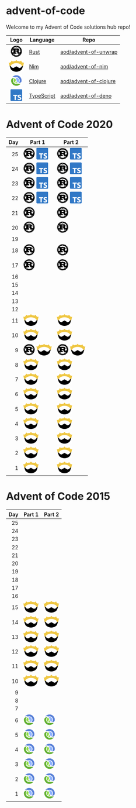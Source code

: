# advent-of-code

Welcome to my Advent of Code solutions hub repo!

| Logo | Language | Repo |
|:----:|----------|------|
| ![](./logos/rs.png) | [Rust][rs_site] | [aod/advent-of-unwrap][rs_repo]
| ![](./logos/nim.png) | [Nim][nim_site] | [aod/advent-of-nim][nim_repo]
| ![](./logos/clj.png) | [Clojure][clj_site] | [aod/advent-of-clojure][clj_repo]
| ![](./logos/ts.png) | [TypeScript][ts_site] | [aod/advent-of-deno][ts_repo]

[rs_site]: https://www.rust-lang.org/
[nim_site]: https://nim-lang.org/
[clj_site]: https://clojure.org/
[ts_site]: https://www.typescriptlang.org/

[rs_repo]: https://github.com/aod/advent-of-unwrap
[nim_repo]: https://github.com/aod/advent-of-nim
[clj_repo]: https://github.com/aod/advent-of-clojure
[ts_repo]: https://github.com/aod/advent-of-deno

# Advent of Code 2020

| Day | Part 1 | Part 2 |
|----:|--------|--------|
| 25  | [![](./logos/rs.png)][rs_20_25] [![](./logos/ts.png)][ts_20_25] | [![](./logos/rs.png)][rs_20_25] [![](./logos/ts.png)][ts_20_25] |
| 24  | [![](./logos/rs.png)][rs_20_24] [![](./logos/ts.png)][ts_20_24] | [![](./logos/rs.png)][rs_20_24] [![](./logos/ts.png)][ts_20_24] |
| 23  | [![](./logos/rs.png)][rs_20_23] [![](./logos/ts.png)][ts_20_23] | [![](./logos/rs.png)][rs_20_23] [![](./logos/ts.png)][ts_20_23] |
| 22  | [![](./logos/rs.png)][rs_20_22] [![](./logos/ts.png)][ts_20_22] | [![](./logos/rs.png)][rs_20_22] [![](./logos/ts.png)][ts_20_22] |
| 21  | [![](./logos/rs.png)][rs_20_21] | [![](./logos/rs.png)][rs_20_21] |
| 20  | [![](./logos/rs.png)][rs_20_20] | [![](./logos/rs.png)][rs_20_20] |
| 19  |||
| 18  | [![](./logos/rs.png)][rs_20_18] | [![](./logos/rs.png)][rs_20_18] |
| 17  | [![](./logos/rs.png)][rs_20_17] | [![](./logos/rs.png)][rs_20_17] |
| 16  |||
| 15  |||
| 14  |||
| 13  |||
| 12  |||
| 11  | [![](./logos/nim.png)][nim_20_11] | [![](./logos/nim.png)][nim_20_11] |
| 10  | [![](./logos/nim.png)][nim_20_10] | [![](./logos/nim.png)][nim_20_10] |
|  9  | [![](./logos/rs.png)][rs_20_09] [![](./logos/nim.png)][nim_20_9] | [![](./logos/rs.png)][rs_20_17] [![](./logos/nim.png)][nim_20_9] |
|  8  | [![](./logos/nim.png)][nim_20_8] | [![](./logos/nim.png)][nim_20_8] |
|  7  | [![](./logos/nim.png)][nim_20_7] | [![](./logos/nim.png)][nim_20_7] |
|  6  | [![](./logos/nim.png)][nim_20_6] | [![](./logos/nim.png)][nim_20_6] |
|  5  | [![](./logos/nim.png)][nim_20_5] | [![](./logos/nim.png)][nim_20_5] |
|  4  | [![](./logos/nim.png)][nim_20_4] | [![](./logos/nim.png)][nim_20_4] |
|  3  | [![](./logos/nim.png)][nim_20_3] | [![](./logos/nim.png)][nim_20_3] |
|  2  | [![](./logos/nim.png)][nim_20_2] | [![](./logos/nim.png)][nim_20_2] |
|  1  | [![](./logos/nim.png)][nim_20_1] | [![](./logos/nim.png)][nim_20_1] |



[nim_20_11]: https://github.com/aod/advent-of-nim/blob/main/2020/day11.nim
[nim_20_10]: https://github.com/aod/advent-of-nim/blob/main/2020/day10.nim
[nim_20_9]: https://github.com/aod/advent-of-nim/blob/main/2020/day09.nim
[nim_20_8]: https://github.com/aod/advent-of-nim/blob/main/2020/day08.nim
[nim_20_7]: https://github.com/aod/advent-of-nim/blob/main/2020/day07.nim
[nim_20_6]: https://github.com/aod/advent-of-nim/blob/main/2020/day06.nim
[nim_20_5]: https://github.com/aod/advent-of-nim/blob/main/2020/day05.nim
[nim_20_4]: https://github.com/aod/advent-of-nim/blob/main/2020/day04.nim
[nim_20_3]: https://github.com/aod/advent-of-nim/blob/main/2020/day03.nim
[nim_20_2]: https://github.com/aod/advent-of-nim/blob/main/2020/day02.nim
[nim_20_1]: https://github.com/aod/advent-of-nim/blob/main/2020/day01.nim

[rs_20_25]: https://github.com/aod/advent-of-unwrap/blob/main/aoc-2020/src/bin/25/main.rs
[rs_20_24]: https://github.com/aod/advent-of-unwrap/blob/main/aoc-2020/src/bin/24/main.rs
[rs_20_23]: https://github.com/aod/advent-of-unwrap/blob/main/aoc-2020/src/bin/23/main.rs
[rs_20_22]: https://github.com/aod/advent-of-unwrap/blob/main/aoc-2020/src/bin/22/main.rs
[rs_20_21]: https://github.com/aod/advent-of-unwrap/blob/main/aoc-2020/src/bin/21/main.rs
[rs_20_20]: https://github.com/aod/advent-of-unwrap/blob/main/aoc-2020/src/bin/20/main.rs
<!-- 19 -->
[rs_20_18]: https://github.com/aod/advent-of-unwrap/blob/main/aoc-2020/src/bin/18/main.rs
[rs_20_17]: https://github.com/aod/advent-of-unwrap/blob/main/aoc-2020/src/bin/17/main.rs
<!-- ... -->
[rs_20_09]: https://github.com/aod/advent-of-unwrap/blob/main/aoc-2020/src/bin/09/main.rs

[ts_20_25]: https://github.com/aod/advent-of-deno/blob/main/src/2020/day25.ts
[ts_20_24]: https://github.com/aod/advent-of-deno/blob/main/src/2020/day24.ts
[ts_20_23]: https://github.com/aod/advent-of-deno/blob/main/src/2020/day23.ts
[ts_20_22]: https://github.com/aod/advent-of-deno/blob/main/src/2020/day22.ts

# Advent of Code 2015

| Day | Part 1 | Part 2 |
|----:|--------|--------|
| 25  |||
| 24  |||
| 23  |||
| 22  |||
| 21  |||
| 20  |||
| 19  |||
| 18  |||
| 17  |||
| 16  |||
| 15  | [![](./logos/nim.png)][nim_15_16] | [![](./logos/nim.png)][nim_15_16] |
| 14  | [![](./logos/nim.png)][nim_15_15] | [![](./logos/nim.png)][nim_15_15] |
| 13  | [![](./logos/nim.png)][nim_15_14] | [![](./logos/nim.png)][nim_15_14] |
| 12  | [![](./logos/nim.png)][nim_15_13] | [![](./logos/nim.png)][nim_15_13] |
| 11  | [![](./logos/nim.png)][nim_15_12] | [![](./logos/nim.png)][nim_15_12] |
| 10  | [![](./logos/nim.png)][nim_15_11] | [![](./logos/nim.png)][nim_15_11] |
|  9  |||
|  8  |||
|  7  |||
|  6  | [![](./logos/clj.png)][clj_15_6] | [![](./logos/clj.png)][clj_15_6]|
|  5  | [![](./logos/clj.png)][clj_15_5] | [![](./logos/clj.png)][clj_15_5]|
|  4  | [![](./logos/clj.png)][clj_15_4] | [![](./logos/clj.png)][clj_15_4] |
|  3  | [![](./logos/clj.png)][clj_15_3] | [![](./logos/clj.png)][clj_15_3] |
|  2  | [![](./logos/clj.png)][clj_15_2] | [![](./logos/clj.png)][clj_15_2] |
|  1  | [![](./logos/clj.png)][clj_15_1] | [![](./logos/clj.png)][clj_15_1] |


[clj_15_6]: https://github.com/aod/advent-of-clojure/blob/master/src/xyz/oktaydinler/advent/edition2015/day06.clj
[clj_15_5]: https://github.com/aod/advent-of-clojure/blob/master/src/xyz/oktaydinler/advent/edition2015/day05.clj
[clj_15_4]: https://github.com/aod/advent-of-clojure/blob/master/src/xyz/oktaydinler/advent/edition2015/day04.clj
[clj_15_2]: https://github.com/aod/advent-of-clojure/blob/master/src/xyz/oktaydinler/advent/edition2015/day02.clj
[clj_15_3]: https://github.com/aod/advent-of-clojure/blob/master/src/xyz/oktaydinler/advent/edition2015/day03.clj
[clj_15_1]: https://github.com/aod/advent-of-clojure/blob/master/src/xyz/oktaydinler/advent/edition2015/day01.clj

[nim_15_17]: https://github.com/aod/advent-of-nim/blob/main/2015/day17.nim
[nim_15_16]: https://github.com/aod/advent-of-nim/blob/main/2015/day16.nim
[nim_15_15]: https://github.com/aod/advent-of-nim/blob/main/2015/day15.nim
[nim_15_14]: https://github.com/aod/advent-of-nim/blob/main/2015/day14.nim
[nim_15_13]: https://github.com/aod/advent-of-nim/blob/main/2015/day13.nim
[nim_15_12]: https://github.com/aod/advent-of-nim/blob/main/2015/day12.nim
[nim_15_11]: https://github.com/aod/advent-of-nim/blob/main/2015/day11.nim

<!--

| Day | Part 1 | Part 2 |
|----:|--------|--------|
| 25  |||
| 24  |||
| 23  |||
| 22  |||
| 21  |||
| 20  |||
| 19  |||
| 18  |||
| 17  |||
| 16  |||
| 15  |||
| 14  |||
| 13  |||
| 12  |||
| 11  |||
| 10  |||
|  9  |||
|  8  |||
|  7  |||
|  6  |||
|  5  |||
|  4  |||
|  3  |||
|  2  |||
|  1  |||

-->